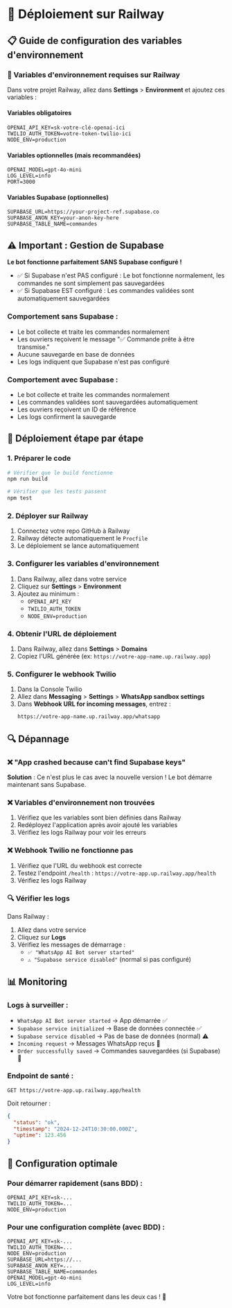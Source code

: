 # 🚂 Déploiement sur Railway

## 📋 Guide de configuration des variables d'environnement

### 🔧 Variables d'environnement requises sur Railway

Dans votre projet Railway, allez dans **Settings** > **Environment** et ajoutez ces variables :

#### Variables obligatoires
```
OPENAI_API_KEY=sk-votre-clé-openai-ici
TWILIO_AUTH_TOKEN=votre-token-twilio-ici
NODE_ENV=production
```

#### Variables optionnelles (mais recommandées)
```
OPENAI_MODEL=gpt-4o-mini
LOG_LEVEL=info
PORT=3000
```

#### Variables Supabase (optionnelles)
```
SUPABASE_URL=https://your-project-ref.supabase.co
SUPABASE_ANON_KEY=your-anon-key-here
SUPABASE_TABLE_NAME=commandes
```

## ⚠️ Important : Gestion de Supabase

**Le bot fonctionne parfaitement SANS Supabase configuré !**

- ✅ Si Supabase n'est PAS configuré : Le bot fonctionne normalement, les commandes ne sont simplement pas sauvegardées
- ✅ Si Supabase EST configuré : Les commandes validées sont automatiquement sauvegardées

### Comportement sans Supabase :
- Le bot collecte et traite les commandes normalement
- Les ouvriers reçoivent le message "✅ Commande prête à être transmise."
- Aucune sauvegarde en base de données
- Les logs indiquent que Supabase n'est pas configuré

### Comportement avec Supabase :
- Le bot collecte et traite les commandes normalement
- Les commandes validées sont sauvegardées automatiquement
- Les ouvriers reçoivent un ID de référence
- Les logs confirment la sauvegarde

## 🚀 Déploiement étape par étape

### 1. Préparer le code
```bash
# Vérifier que le build fonctionne
npm run build

# Vérifier que les tests passent
npm test
```

### 2. Déployer sur Railway
1. Connectez votre repo GitHub à Railway
2. Railway détecte automatiquement le `Procfile`
3. Le déploiement se lance automatiquement

### 3. Configurer les variables d'environnement
1. Dans Railway, allez dans votre service
2. Cliquez sur **Settings** > **Environment**
3. Ajoutez au minimum :
   - `OPENAI_API_KEY`
   - `TWILIO_AUTH_TOKEN`
   - `NODE_ENV=production`

### 4. Obtenir l'URL de déploiement
1. Dans Railway, allez dans **Settings** > **Domains**
2. Copiez l'URL générée (ex: `https://votre-app-name.up.railway.app`)

### 5. Configurer le webhook Twilio
1. Dans la Console Twilio
2. Allez dans **Messaging** > **Settings** > **WhatsApp sandbox settings**
3. Dans **Webhook URL for incoming messages**, entrez :
   ```
   https://votre-app-name.up.railway.app/whatsapp
   ```

## 🔍 Dépannage

### ❌ "App crashed because can't find Supabase keys"
**Solution** : Ce n'est plus le cas avec la nouvelle version ! Le bot démarre maintenant sans Supabase.

### ❌ Variables d'environnement non trouvées
1. Vérifiez que les variables sont bien définies dans Railway
2. Redéployez l'application après avoir ajouté les variables
3. Vérifiez les logs Railway pour voir les erreurs

### ❌ Webhook Twilio ne fonctionne pas
1. Vérifiez que l'URL du webhook est correcte
2. Testez l'endpoint `/health` : `https://votre-app.up.railway.app/health`
3. Vérifiez les logs Railway

### 🔍 Vérifier les logs
Dans Railway :
1. Allez dans votre service
2. Cliquez sur **Logs**
3. Vérifiez les messages de démarrage :
   - `✅ "WhatsApp AI Bot server started"`
   - `⚠️ "Supabase service disabled"` (normal si pas configuré)

## 📊 Monitoring

### Logs à surveiller :
- `WhatsApp AI Bot server started` → App démarrée ✅
- `Supabase service initialized` → Base de données connectée ✅
- `Supabase service disabled` → Pas de base de données (normal) ⚠️
- `Incoming request` → Messages WhatsApp reçus 📱
- `Order successfully saved` → Commandes sauvegardées (si Supabase) 💾

### Endpoint de santé :
```
GET https://votre-app.up.railway.app/health
```
Doit retourner :
```json
{
  "status": "ok",
  "timestamp": "2024-12-24T10:30:00.000Z",
  "uptime": 123.456
}
```

## 🎯 Configuration optimale

### Pour démarrer rapidement (sans BDD) :
```env
OPENAI_API_KEY=sk-...
TWILIO_AUTH_TOKEN=...
NODE_ENV=production
```

### Pour une configuration complète (avec BDD) :
```env
OPENAI_API_KEY=sk-...
TWILIO_AUTH_TOKEN=...
NODE_ENV=production
SUPABASE_URL=https://...
SUPABASE_ANON_KEY=...
SUPABASE_TABLE_NAME=commandes
OPENAI_MODEL=gpt-4o-mini
LOG_LEVEL=info
```

Votre bot fonctionne parfaitement dans les deux cas ! 🚀